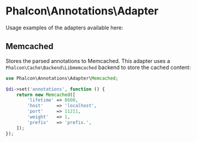 # Phalcon\Annotations\Adapter

Usage examples of the adapters available here:

## Memcached

Stores the parsed annotations to Memcached.
This adapter uses a `Phalcon\Cache\Backend\Libmemcached` backend to store the cached content:

```php
use Phalcon\Annotations\Adapter\Memcached;

$di->set('annotations', function () {
    return new Memcached([
        'lifetime' => 8600,
        'host'     => 'localhost',
        'port'     => 11211,
        'weight'   => 1,
        'prefix'   => 'prefix.',
    ]);
});
```
